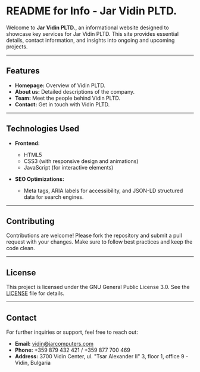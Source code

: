 # README for **Info - Jar Vidin PLTD.**  

Welcome to **Jar Vidin PLTD.**, an informational website designed to showcase key services for Jar Vidin PLTD. This site provides essential details, contact information, and insights into ongoing and upcoming projects.

---

## Features

- **Homepage:** Overview of Vidin PLTD.  
- **About us:** Detailed descriptions of the company.  
- **Team:** Meet the people behind Vidin PLTD.  
- **Contact:** Get in touch with Vidin PLTD.

---

## Technologies Used

- **Frontend:**  
  - HTML5  
  - CSS3 (with responsive design and animations)  
  - JavaScript (for interactive elements)  

- **SEO Optimizations:**  
  - Meta tags, ARIA labels for accessibility, and JSON-LD structured data for search engines.

---

## Contributing  

Contributions are welcome! Please fork the repository and submit a pull request with your changes. Make sure to follow best practices and keep the code clean.

---

## License  

This project is licensed under the GNU General Public License 3.0. See the [LICENSE](LICENSE) file for details.

---

## Contact  

For further inquiries or support, feel free to reach out:  

- **Email:** vidin@jarcomputers.com  
- **Phone:** +359 879 432 421 / +359 877 700 469  
- **Address:** 3700 Vidin Center, ul. "Tsar Alexander II" 3, floor 1, office 9 - Vidin, Bulgaria   
